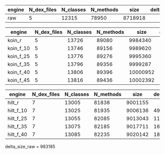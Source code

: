 |engine      |N_dex_files |N_classes   |N_methods   |size        |delta_size  |delta_classes|
|------------|------------|------------|------------|------------|------------|-------------
|raw         |5           |12315       |78950       |8718918     |            |

|engine      |N_dex_files |N_classes   |N_methods   |size        |delta_size  |delta_classes|
|------------|------------|------------|------------|------------|------------|-------------
|koin_r      |5           |13726       |89080       |9984340     |            |             |
|koin_f_10   |5           |13746       |89156       |9989620     |5280        |20
|koin_f_25   |5           |13776       |89276       |9995360     |11020       |50
|koin_f_35   |5           |13796       |89356       |9999287     |14947       |70
|koin_f_40   |5           |13806       |89396       |10000952    |16612       |80
|koin_f_45   |5           |13816       |89436       |10002392    |18052       |90

|engine      |N_dex_files |N_classes   |N_methods   |size        |delta_size  |delta_classes|
|------------|------------|------------|------------|------------|------------|-------------
|hilt_r      |7           |13005       |81838       |9001155
|hilt_f_10   |7           |13025       |81935       |9006136     |4981        |20
|hilt_f_25   |7           |13055       |82085       |9013043     |11888       |50
|hilt_f_35   |7           |13075       |82185       |9017711     |16556       |70
|hilt_f_40   |7           |13085       |82235       |9020142     |18987       |80

delta_size_raw = 983185
